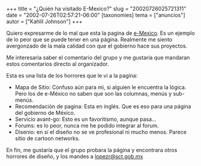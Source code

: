 +++
title = "¿Quién ha visitado E-Mexico?"
slug = "20020726025721311"
date = "2002-07-26T02:57:21-06:00"
[taxonomies]
tema = ["anuncios"]
autor = ["Kahlil Johnson"]
+++

Quiero expresarme de lo mal que esta la pagina de
[e-Mexico](http://www.e-mexico.gob.mx/). Es un ejemplo de lo peor que se
puede tener en una página. Realmente me siento avergonzado de la mala
calidad con que el gobierno hace sus proyectos.

Me interesaria saber el comentario del grupo y me gustaria que mandaran
estos comentarios directo al organizador.

<!-- more -->
Esta es una lista de los horrores que le vi a la pagina:

-   Mapa de Sitio: Confuso aún para mi, si alguien le encuentra la
    lógica. Pero los de e-México no saben que son las columnas, menús y
    sub-menús.
-   Recomendación de pagina: Esta en inglés. Que es eso para una página
    del gobierno de México.
-   Servicio avant-go: Esto es un favoritísmo, aunque pasa...
-   Forums: es lo peor, nunca me he podido integrar al forum.
-   Disenio: en sí el diseño no se ve profesional ni mucho menos. Parece
    sitio de cartoon networks.

En fin, me gustaría que el grupo probara la página y encontrara otros
horrores de diseño, y los mandes a lopezr@sct.gob.mx
